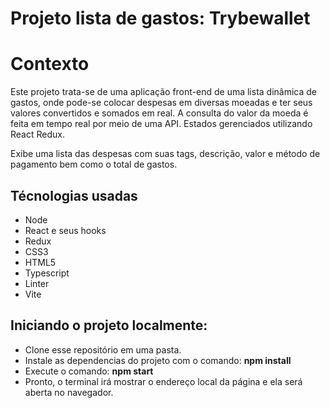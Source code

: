 # Projeto lista de gastos: Trybewallet 

# Contexto
Este projeto trata-se  de uma aplicação front-end de uma lista dinâmica de gastos, onde pode-se colocar despesas em diversas moeadas e ter seus valores convertidos e somados em real.
A consulta do valor da moeda é feita em tempo real por meio de uma API. Estados gerenciados utilizando React Redux.

Exibe uma lista das despesas com suas tags, descrição, valor e método de pagamento bem como o total de gastos.

## Técnologias usadas
- Node
- React e seus hooks 
- Redux
- CSS3 
- HTML5
- Typescript
- Linter
- Vite 

## Iniciando o projeto localmente:

- Clone esse repositório em uma pasta.
- Instale as dependencias do projeto com o comando: **npm install**
- Execute o comando: **npm start**
- Pronto, o terminal irá mostrar o endereço local da página e ela será aberta no navegador.
